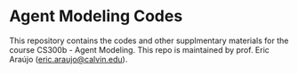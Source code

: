 # Agent Modeling Codes

This repository contains the codes and other supplmentary materials for the course CS300b - Agent Modeling. This repo is maintained by prof. Eric Araújo ([eric.araujo@calvin.edu](mailto:eric.araujo@calvin.edu)).
